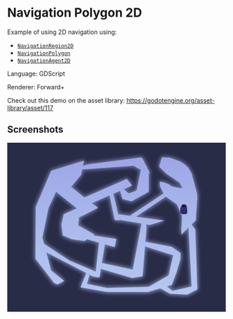 # Navigation Polygon 2D

Example of using 2D navigation using:
- [`NavigationRegion2D`](https://docs.godotengine.org/en/latest/classes/class_navigationregion2d.html)
- [`NavigationPolygon`](https://docs.godotengine.org/en/latest/classes/class_navigationpolygon.html)
- [`NavigationAgent2D`](https://docs.godotengine.org/en/latest/classes/class_navigationagent2d.html)

Language: GDScript

Renderer: Forward+

Check out this demo on the asset library: https://godotengine.org/asset-library/asset/117

## Screenshots

![Screenshot](screenshots/navigation.png)
